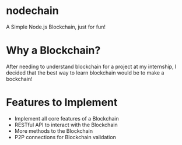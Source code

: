 # nodechain
A Simple Node.js Blockchain, just for fun!

# Why a Blockchain?
After needing to understand blockchain for a project at my internship, I decided that the best way to learn blockchain would be to make a bockchain!

# Features to Implement
* Implement all core features of a Blockchain
* RESTful API to interact with the Blockchain
* More methods to the Blockchain
* P2P connections for Blockchain validation
